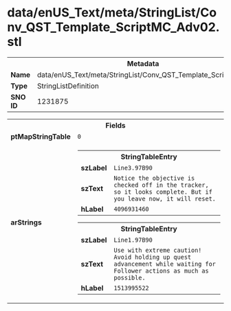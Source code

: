 <h1>data/enUS_Text/meta/StringList/Conv_QST_Template_ScriptMC_Adv02.stl</h1><table><tr><th colspan="100%">Metadata</th></tr><tr><td><b>Name</b></td><td>data/enUS_Text/meta/StringList/Conv_QST_Template_ScriptMC_Adv02.stl</td></tr><tr><td><b>Type</b></td><td>StringListDefinition</td></tr><tr><td><b>SNO ID</b></td><td>1231875</td></tr></table>

<table><tr><th colspan="100%">Fields</th></tr><tr><td><b>ptMapStringTable</b></td><td><code>0</code></td></tr><tr><td><b>arStrings</b></td><td><table><tr><th colspan="100%">StringTableEntry</th></tr><tr><td><b>szLabel</b></td><td><code>Line3.97B90</code></td></tr><tr><td><b>szText</b></td><td><code>Notice the objective is checked off in the tracker, so it looks complete. But if you leave now, it will reset.</code></td></tr><tr><td><b>hLabel</b></td><td><code>4096931460</code></td></tr></table>


<table><tr><th colspan="100%">StringTableEntry</th></tr><tr><td><b>szLabel</b></td><td><code>Line1.97B90</code></td></tr><tr><td><b>szText</b></td><td><code>Use with extreme caution! Avoid holding up quest advancement while waiting for Follower actions as much as possible.</code></td></tr><tr><td><b>hLabel</b></td><td><code>1513995522</code></td></tr></table>


</td></tr></table>

